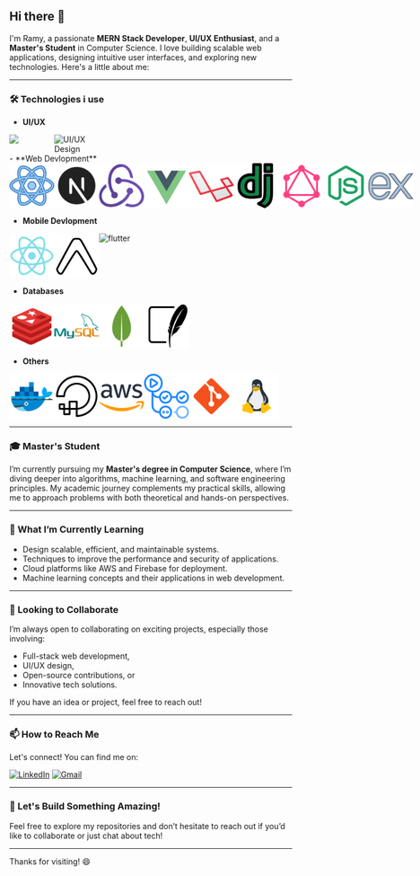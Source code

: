 ## Hi there 👋

<!--
**ramy-dje/ramy-dje** is a ✨ _special_ ✨ repository because its `README.md` (this file) appears on your GitHub profile.
-->


I'm Ramy, a passionate **MERN Stack Developer**, **UI/UX Enthusiast**, and a **Master's Student** in Computer Science. I love building scalable web applications, designing intuitive user interfaces, and exploring new technologies. Here's a little about me:

---

### 🛠 Technologies i use

- **UI/UX**
<div style="display:flex">
<img width="80" src="https://img.icons8.com/color/80/adobe-photoshop--v1.png"  /></br>
    <img width="80" src="https://img.icons8.com/color/80/figma--v1.png" alt="UI/UX Design" width="400" /></br>
</div>
- **Web Devlopment**
<div style="display:flex">
<img width="80" src="icons/reactjs.png" />
<img width="80" src="icons/next.png" />
<img width="80" src="icons/redux.png" />
<img width="80" src="icons/vue.png" />
<img width="80" src="icons/laravel.png" />
<img width="80" src="icons/django.png" />
<img width="80" src="icons/graphql.png" />
<img width="80" src="icons/node.png" />
<img width="80" src="icons/express.png" />
</div>

- **Mobile Devlopment**
<div style="display:flex">
<img width="80" src="icons/reactnative.png" />
<img width="80" src="icons/expo.png" />
<img width="80" height="80" src="https://img.icons8.com/color/80/flutter.png" alt="flutter"/>
</div>

- **Databases**
<div style="display:flex">
<img width="80" src="icons/redis.png" />
<img width="80" src="icons/mysql.png" />
<img width="80" src="icons/mongo.png" />
<img width="80" src="icons/sqlite.png" />
</div>

- **Others**
<div style="display:flex">
<img width="80" src="icons/docker.png" />
<img width="80" src="icons/digital.png" />
<img width="80" src="icons/aws.png" />
<img width="80" src="icons/githubactions.png" />
<img width="80" src="icons/git.png" />
<img width="80" src="icons/linux.png" />
</div>

---

### 🎓 Master's Student



I’m currently pursuing my **Master's degree in Computer Science**, where I’m diving deeper into algorithms, machine learning, and software engineering principles. My academic journey complements my practical skills, allowing me to approach problems with both theoretical and hands-on perspectives.

---

### 🌱 What I’m Currently Learning

- Design scalable, efficient, and maintainable systems.
- Techniques to improve the performance and security of applications.
- Cloud platforms like AWS and Firebase for deployment.
- Machine learning concepts and their applications in web development.

---

### 👯 Looking to Collaborate

I’m always open to collaborating on exciting projects, especially those involving:
- Full-stack web development,
- UI/UX design,
- Open-source contributions, or
- Innovative tech solutions.

If you have an idea or project, feel free to reach out!

---

### 📫 How to Reach Me

Let's connect! You can find me on:

[![LinkedIn](https://img.icons8.com/fluency/80/linkedin.png)](https://www.linkedin.com/in/rami-djebeli)
[![Gmail](https://img.icons8.com/fluency/80/gmail-new.png)](mailto:ramyromirso@gmail.com)

---


### 🚀 Let's Build Something Amazing!

Feel free to explore my repositories and don’t hesitate to reach out if you’d like to collaborate or just chat about tech!

---



Thanks for visiting! 😄

